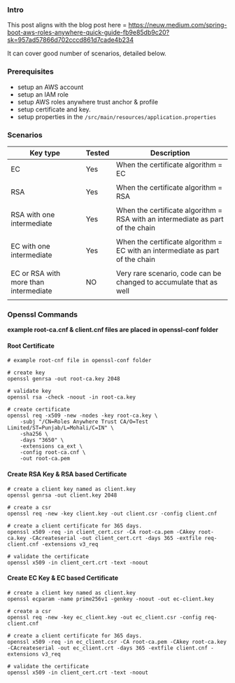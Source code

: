### Intro

This post aligns with the blog post here = https://neuw.medium.com/spring-boot-aws-roles-anywhere-quick-guide-fb9e85db9c20?sk=957ad57866d702cccd861d7cade4b234

It can cover good number of scenarios, detailed below.

### Prerequisites

 - setup an AWS account
 - setup an IAM role
 - setup AWS roles anywhere trust anchor & profile
 - setup certificate and key.
 - setup properties in the `/src/main/resources/application.properties`

### Scenarios

| Key type                              | Tested | Description                                                                    | 
|---------------------------------------|--------|--------------------------------------------------------------------------------|
| EC                                    | Yes    | When the certificate algorithm = EC                                            |
|                                       |        |                                                                                |
| RSA                                   | Yes    | When the certificate algorithm = RSA                                           |
|                                       |        |                                                                                |
| RSA with one intermediate             | Yes    | When the certificate algorithm = RSA with an intermediate as part of the chain |
|                                       |        |                                                                                |
| EC with one intermediate              | Yes    | When the certificate algorithm = EC with an intermediate as part of the chain  |
|                                       |        |                                                                                |
| EC or RSA with more than intermediate | NO     | Very rare scenario, code can be changed to accumulate that as well             |
|                                       |        |                                                                                |


### Openssl Commands

**example root-ca.cnf & client.cnf files are placed in openssl-conf folder**

#### Root Certificate 

```shell
# example root-cnf file in openssl-conf folder

# create key
openssl genrsa -out root-ca.key 2048

# validate key
openssl rsa -check -noout -in root-ca.key

# create certificate
openssl req -x509 -new -nodes -key root-ca.key \
    -subj "/CN=Roles Anywhere Trust CA/O=Test Limited/ST=Punjab/L=Mohali/C=IN" \
    -sha256 \
    -days "3650" \
    -extensions ca_ext \
    -config root-ca.cnf \
    -out root-ca.pem
```

#### Create RSA Key & RSA based Certificate

```shell
# create a client key named as client.key
openssl genrsa -out client.key 2048

# create a csr
openssl req -new -key client.key -out client.csr -config client.cnf

# create a client certificate for 365 days.
openssl x509 -req -in client_cert.csr -CA root-ca.pem -CAkey root-ca.key -CAcreateserial -out client_cert.crt -days 365 -extfile req-client.cnf -extensions v3_req

# validate the certificate
openssl x509 -in client_cert.crt -text -noout
```

#### Create EC Key & EC based Certificate
```shell
# create a client key named as client.key
openssl ecparam -name prime256v1 -genkey -noout -out ec-client.key

# create a csr
openssl req -new -key ec_client.key -out ec_client.csr -config req-client.cnf

# create a client certificate for 365 days.
openssl x509 -req -in ec_client.csr -CA root-ca.pem -CAkey root-ca.key -CAcreateserial -out ec_client.crt -days 365 -extfile client.cnf -extensions v3_req

# validate the certificate
openssl x509 -in client_cert.crt -text -noout
```
